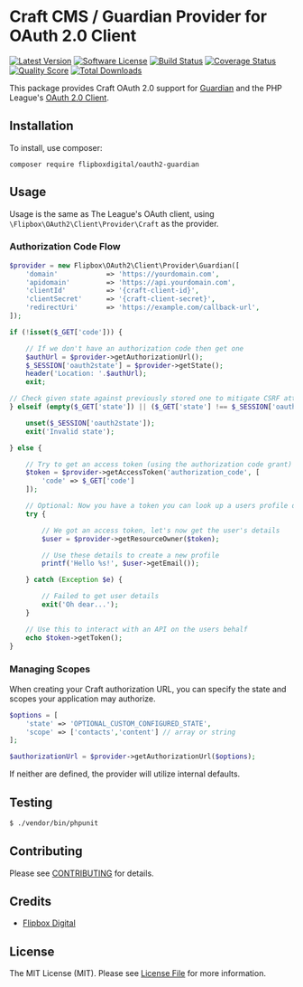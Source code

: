 # Craft CMS / Guardian Provider for OAuth 2.0 Client
[![Latest Version](https://img.shields.io/github/release/flipbox/oauth2-guardian.svg?style=flat-square)](https://github.com/flipbox/oauth2-guardian/releases)
[![Software License](https://img.shields.io/badge/license-MIT-brightgreen.svg?style=flat-square)](LICENSE.md)
[![Build Status](https://img.shields.io/travis/flipbox/oauth2-guardian/master.svg?style=flat-square)](https://travis-ci.org/flipbox/oauth2-guardian)
[![Coverage Status](https://img.shields.io/scrutinizer/coverage/g/flipbox/oauth2-guardian.svg?style=flat-square)](https://scrutinizer-ci.com/g/flipbox/oauth2-guardian/code-structure)
[![Quality Score](https://img.shields.io/scrutinizer/g/flipbox/oauth2-guardian.svg?style=flat-square)](https://scrutinizer-ci.com/g/flipbox/oauth2-guardian)
[![Total Downloads](https://img.shields.io/packagist/dt/flipboxdigital/oauth2-guardian.svg?style=flat-square)](https://packagist.org/packages/flipboxdigital/oauth2-guardian)

This package provides Craft OAuth 2.0 support for [Guardian](https://github.com/flipbox/guardian) and the PHP League's [OAuth 2.0 Client](https://github.com/flipbox/oauth2-client).

## Installation

To install, use composer:

```
composer require flipboxdigital/oauth2-guardian
```

## Usage

Usage is the same as The League's OAuth client, using `\Flipbox\OAuth2\Client\Provider\Craft` as the provider.

### Authorization Code Flow

```php
$provider = new Flipbox\OAuth2\Client\Provider\Guardian([
    'domain'            => 'https://yourdomain.com',
    'apidomain'         => 'https://api.yourdomain.com',
    'clientId'          => '{craft-client-id}',
    'clientSecret'      => '{craft-client-secret}',
    'redirectUri'       => 'https://example.com/callback-url',
]);

if (!isset($_GET['code'])) {

    // If we don't have an authorization code then get one
    $authUrl = $provider->getAuthorizationUrl();
    $_SESSION['oauth2state'] = $provider->getState();
    header('Location: '.$authUrl);
    exit;

// Check given state against previously stored one to mitigate CSRF attack
} elseif (empty($_GET['state']) || ($_GET['state'] !== $_SESSION['oauth2state'])) {

    unset($_SESSION['oauth2state']);
    exit('Invalid state');

} else {

    // Try to get an access token (using the authorization code grant)
    $token = $provider->getAccessToken('authorization_code', [
        'code' => $_GET['code']
    ]);

    // Optional: Now you have a token you can look up a users profile data
    try {

        // We got an access token, let's now get the user's details
        $user = $provider->getResourceOwner($token);

        // Use these details to create a new profile
        printf('Hello %s!', $user->getEmail());

    } catch (Exception $e) {

        // Failed to get user details
        exit('Oh dear...');
    }

    // Use this to interact with an API on the users behalf
    echo $token->getToken();
}
```

### Managing Scopes

When creating your Craft authorization URL, you can specify the state and scopes your application may authorize.

```php
$options = [
    'state' => 'OPTIONAL_CUSTOM_CONFIGURED_STATE',
    'scope' => ['contacts','content'] // array or string
];

$authorizationUrl = $provider->getAuthorizationUrl($options);
```
If neither are defined, the provider will utilize internal defaults.

## Testing

``` bash
$ ./vendor/bin/phpunit
```

## Contributing

Please see [CONTRIBUTING](https://github.com/flipbox/oauth2-guardian/blob/master/CONTRIBUTING.md) for details.


## Credits

- [Flipbox Digital](https://github.com/flipbox)


## License

The MIT License (MIT). Please see [License File](https://github.com/flipbox/oauth2-guardian/blob/master/LICENSE) for more information.
